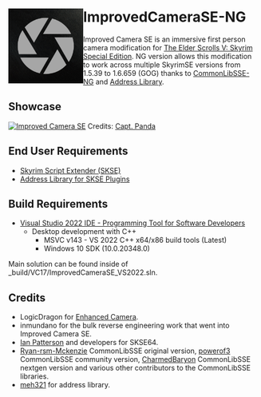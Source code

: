 # <img align="left" width="150" height="150" src="https://github.com/ArranzCNL/ImprovedCameraSE-NG/blob/main/assets/Artwork/ic_logo2.png"> ImprovedCameraSE-NG

Improved Camera SE is an immersive first person camera modification for [The Elder Scrolls V: Skyrim Special Edition](https://store.steampowered.com/app/489830/The_Elder_Scrolls_V_Skyrim_Special_Edition/).
NG version allows this modification to work across multiple SkyrimSE versions from 1.5.39 to 1.6.659 (GOG) thanks to [CommonLibSSE-NG](https://github.com/CharmedBaryon/CommonLibSSE-NG) and [Address Library](https://github.com/meh321/AddressLibraryDatabase).

## Showcase
[![Improved Camera SE](https://img.youtube.com/vi/SGQNoSJBfSk/maxresdefault.jpg)](https://www.youtube.com/watch?v=SGQNoSJBfSk "Improved Camera SE")
Credits: [Capt. Panda](https://www.youtube.com/@CaptPanda)

## End User Requirements
* [Skyrim Script Extender (SKSE)](https://skse.silverlock.org/)
* [Address Library for SKSE Plugins](https://www.nexusmods.com/skyrimspecialedition/mods/32444)

## Build Requirements
* [Visual Studio 2022 IDE - Programming Tool for Software Developers](https://visualstudio.microsoft.com/vs/)
  * Desktop development with C++
    * MSVC v143 - VS 2022 C++ x64/x86 build tools (Latest)
	* Windows 10 SDK (10.0.20348.0)

Main solution can be found inside of _build/VC17/ImprovedCameraSE_VS2022.sln.

## Credits
* LogicDragon for [Enhanced Camera](https://www.nexusmods.com/skyrim/mods/57859/).
* inmundano for the bulk reverse engineering work that went into Improved Camera SE.
* [Ian Patterson](https://github.com/ianpatt/skse64) and developers for SKSE64.
* [Ryan-rsm-Mckenzie](https://github.com/Ryan-rsm-McKenzie/CommonLibSSE) CommonLibSSE original version, [powerof3](https://github.com/powerof3/CommonLibSSE) CommonLibSSE community version, [CharmedBaryon](https://github.com/CharmedBaryon/CommonLibSSE-NG) CommonLibSSE nextgen version and various other contributors to the CommonLibSSE libraries.
* [meh321](https://github.com/meh321) for address library.
